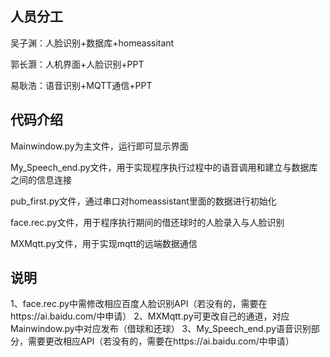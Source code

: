 
## 人员分工
吴子渊：人脸识别+数据库+homeassitant

郭长灏：人机界面+人脸识别+PPT

易耿浩：语音识别+MQTT通信+PPT

## 代码介绍
Mainwindow.py为主文件，运行即可显示界面

My_Speech_end.py文件，用于实现程序执行过程中的语音调用和建立与数据库之间的信息连接

pub_first.py文件，通过串口对homeassistant里面的数据进行初始化

face.rec.py文件，用于程序执行期间的借还球时的人脸录入与人脸识别

MXMqtt.py文件，用于实现mqtt的远端数据通信

## 说明
1、face.rec.py中需修改相应百度人脸识别API（若没有的，需要在https://ai.baidu.com/中申请）
2、MXMqtt.py可更改自己的通道，对应Mainwindow.py中对应发布（借球和还球）
3、My_Speech_end.py语音识别部分，需要更改相应API（若没有的，需要在https://ai.baidu.com/中申请）
